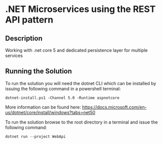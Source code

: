 # .NET Microservices using the REST API pattern

## Description

Working with .net core 5 and dedicated persistence layer for multiple services 

## Running the Solution

To run the solution you will need the dotnet CLI which can be installed by issuing the following command in a powershell terminal:

`dotnet-install.ps1 -Channel 5.0 -Runtime aspnetcore`

More information can be found here: https://docs.microsoft.com/en-us/dotnet/core/install/windows?tabs=net50

To run the solution browse to the root directory in a terminal and issue the following command:

`dotnet run --project WebApi`
